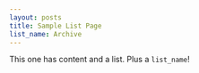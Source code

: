 ```yaml
---
layout: posts
title: Sample List Page
list_name: Archive
---
```


This one has content and a list. Plus a `list_name`!
